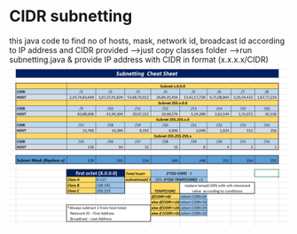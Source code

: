 # CIDR subnetting
 this java code to find no of hosts, mask, network id, broadcast id according to IP address and CIDR provided
-->just copy classes folder
-->run subnetting.java & provide IP address with CIDR in format (x.x.x.x/CIDR)
![subbnetting cheat sheet](https://github.com/enigmaOfficial/CIDR-subnetting/blob/master/subnetting%20cheat%20sheet.PNG)
